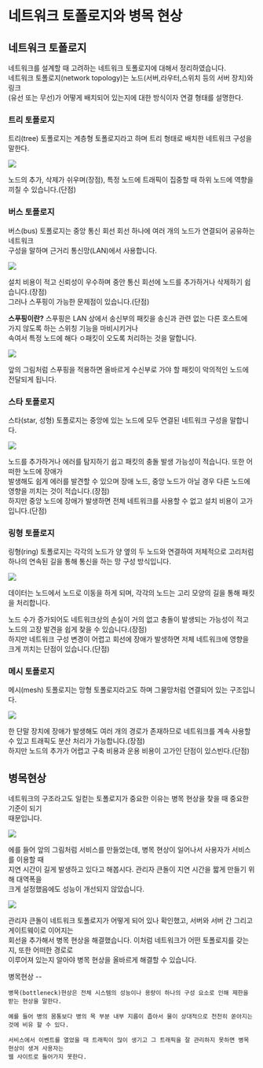 # 네트워크 토폴로지와 병목 현상
## 네트워크 토폴로지
네트워크를 설계할 때 고려하는 네트워크 토폴로지에 대해서 정리하였습니다.  
네트워크 토폴로지(network topology)는 노드(서버,라우터,스위치 등의 서버 장치)와 링크   
(유선 또는 무선)가 어떻게 배치되어 있는지에 대한 방식이자 연결 형태를 설명한다.  

### 트리 토폴로지
트리(tree) 토폴로지는 계층형 토폴로지라고 하며 트리 형태로 배치한 네트워크 구성을 말한다.  

![](https://velog.velcdn.com/images/rlaghdtlr012/post/c1c43c00-0e9c-4797-8fc4-3fb1e455fd71/image.png)

노드의 추가, 삭제가 쉬우며(장점), 특정 노드에 트래픽이 집중할 때 하위 노드에 역향을 끼칠 수 있습니다.(단점)


### 버스 토폴로지
버스(bus) 토폴로지는 중앙 통신 회선 회선 하나에 여러 개의 노드가 연결되어 공유하는 네트워크  
구성을 말하며 근거리 통신망(LAN)에서 사용합니다.

![](https://velog.velcdn.com/images/rlaghdtlr012/post/d0f076e3-e8dc-4040-8a72-ae1355a64471/image.png)

설치 비용이 적고 신뢰성이 우수하며 중안 통신 회선에 노드를 추가하거나 삭제하기 쉽습니다.(장점)  
그러나 스푸핑이 가능한 문제점이 있습니다.(단점)

**스푸핑이란?**
스푸핑은 LAN 상에서 송신부의 패킷을 송신과 관련 없는 다른 호스트에 가지 않도록 하는 스위칭 기능을 마비시키거나  
속여서 특정 노드에 해다 ㅇ패킷이 오도록 처리하는 것을 말합니다.

![](https://image.zdnet.co.kr/images/2003/04/m_369-1.jpg)

앞의 그림처럼 스푸핑을 적용하면 올바르게 수신부로 가야 할 패킷이 악의적인 노드에 전달되게 됩니다.

### 스타 토폴로지
스타(star, 성형) 토폴로지는 중앙에 있는 노드에 모두 연결된 네트워크 구성을 말합니다.

![](https://velog.velcdn.com/images/rlaghdtlr012/post/6efedc37-08cd-4688-9718-83575f127c08/image.png)

노드를 추가하거나 에러를 탐지하기 쉽고 패킷의 충돌 발생 가능성이 적습니다. 또한 어떠한 노드에 장애가  
발생해도 쉽게 에러를 발견할 수 있으며 장애 노드, 중앙 노드가 아닐 경우 다른 노드에 영향을 끼치는 것이 적습니다.(장점)  
하지만 중앙 노드에 장애가 발생하면 전체 네트워크를 사용할 수 없고 설치 비용이 고가입니다.(단점)

### 링형 토폴로지
링형(ring) 토폴로지는 각각의 노드가 양 옆의 두 노드와 연결하여 저체적으로 고리처럼 하나의 연속된 길을 통해 통신을 하는 망 구성 방식입니다.

![](https://velog.velcdn.com/images/rlaghdtlr012/post/1585852e-b210-44e9-b603-42d9158a6412/image.png)

데이터는 노드에서 노드로 이동을 하게 되며, 각각의 노드는 고리 모양의 길을 통해 패킷을 처리합니다.  

노드 수가 증가되어도 네트워크상의 손실이 거의 없고 충돌이 발생되는 가능성이 적고 노드의 고장 발견을 쉽게 찾을 수 있습니다.(장점)  
하지만 네트워크 구성 변경이 어렵고 회선에 장애가 발생하면 저체 네트워크에 영향을 크게 끼치는 단점이 있습니다.(단점)

### 메시 토폴로지
메시(mesh) 토폴로지는 망형 토폴로지라고도 하며 그물망처럼 연결되어 있는 구조입니다.

![](https://velog.velcdn.com/images/rlaghdtlr012/post/c342afbb-37a9-4bc3-bc5d-9f57ce4820f2/image.png)

한 단말 장치에 장애가 발생해도 여러 개의 경로가 존재하므로 네트워크를 계속 사용할 수 있고 트래픽도 분산 처리가 가능합니다.(장점)  
하지만 노드의 추가가 어렵고 구축 비용과 운용 비용이 고가인 단점이 있스빈다.(단점)

## 병목현상
네트워크의 구조라고도 일컫는 토폴로지가 중요한 이유는 병목 현상을 찾을 때 중요한 기준이 되기  
때문입니다.  

![](https://velog.velcdn.com/images/rlaghdtlr012/post/901a42af-6e46-40ce-8462-ae86e5dc63d8/image.png)

에를 들어 앞의 그림처럼 서비스를 만들었는데, 병목 현상이 일어나서 사용자가 서비스를 이용할 때  
지연 시간이 길게 발생하고 있다고 해봅시다. 관리자 큰돌이 지연 시간을 짧게 만들기 위해 대역폭을  
크게 설정했음에도 성능이 개선되지 않았습니다.

![](https://velog.velcdn.com/images/rlaghdtlr012/post/261f99bc-a3b2-4813-b0aa-cbff17daf51b/image.png)

관리자 큰돌이 네트워크 토폴로지가 어떻게 되어 있나 확인했고, 서버와 서버 간 그리고 게이트웨이로 이어지는  
회선을 추가해서 병목 현상을 해결했습니다. 이처럼 네트워크가 어떤 토폴로지를 갖는지, 또한 어떠한 경로로  
이루어져 있는지 알아야 병목 현상을 올바르게 해결할 수 있습니다.

병목현상 --
```
병목(bottleneck)현상은 전체 시스템의 성능이나 용량이 하나의 구성 요소로 인해 제한을 받는 현상을 말한다.

예를 들어 병의 몸통보다 병의 목 부분 내부 지름이 좁아서 물이 상대적으로 천천히 쏟아지는 것에 비유 할 수 있다.

서비스에서 이벤트를 열었을 때 트래픽이 많이 생기고 그 트래픽을 잘 관리하지 못하면 병목 현상이 생겨 사용자는 
웹 사이트로 들어가지 못한다.
```